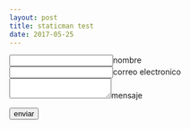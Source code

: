 ```yaml
---
layout: post
title: staticman test
date: 2017-05-25
---
```


<form method="POST" action="https://api.staticman.net/v2/entry/tpmgt/situvieraalas/gh-pages/comments">
  <input name="options[redirect]" type="hidden" value="blog/2017/05/25/staticman-test">
  <!-- e.g. "2016-01-02-this-is-a-post" -->
  <input name="options[slug]" type="hidden" value="{{ page.slug }}">
  <label><input name="fields[name]" type="text">nombre</label><br/>
  <label><input name="fields[email]" type="email">correo electronico</label><br/>
  <label><textarea name="fields[message]"></textarea>mensaje</label><br/>
  <input type="hidden" name="options[reCaptcha][siteKey]" value="6Lda0yQUAAAAADRhdZERZOAdCBbcdshzO7kdGBKJ">
  <input type="hidden" name="options[reCaptcha][secret]" value="XFbotxzieZhcnKzBo+2L1VtDcHJTnSTYPQ4/6yPo7fSVNqggwj78TEbx6dMZ5eTqLF1A34gbltteTVV9HkZW14/XsXQ2vbmcYl4YT08ES5Zk81CbvWiXUoWH6vJZ4z4BiOn8EgCQKaJtQQp3DZU/XGuF5QlDGxsQqVg9OIUzuRA=">
  <div class="g-recaptcha" data-sitekey="YOUR-SITE-KEY"></div>
  
  <button type="submit">enviar</button>
</form>

